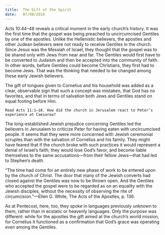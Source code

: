 ```yaml
---
title:  The Gift of the Spirit
date:   07/08/2018
---
```


Acts 10:44–48 reveals a critical moment in the early church’s history. It was the first time that the gospel was being preached to uncircumcised Gentiles by one of the apostles. Unlike the Hellenistic believers, the apostles and other Judean believers were not ready to receive Gentiles in the church. Since Jesus was the Messiah of Israel, they thought that the gospel was to be shared only with Jews from near and far. The Gentiles would first have to be converted to Judaism and then be accepted into the community of faith. In other words, before Gentiles could become Christians, they first had to become Jews. That was the thinking that needed to be changed among these early Jewish believers. 

The gift of tongues given to Cornelius and his household was added as a clear, observable sign that such a concept was mistaken, that God has no favorites, and that in terms of salvation both Jews and Gentiles stand on equal footing before Him. 

`Read Acts 11:1–18. How did the church in Jerusalem react to Peter’s experience at Caesarea?`

The long-established Jewish prejudice concerning Gentiles led the believers in Jerusalem to criticize Peter for having eaten with uncircumcised people. It seems that they were more concerned with Jewish ceremonial scruples than with the salvation of Cornelius and his family. They might have feared that if the church broke with such practices it would represent a denial of Israel’s faith; they would lose God’s favor, and become liable themselves to the same accusations—from their fellow Jews—that had led to Stephen’s death.

“The time had come for an entirely new phase of work to be entered upon by the church of Christ. The door that many of the Jewish converts had closed against the Gentiles was now to be thrown open. And the Gentiles who accepted the gospel were to be regarded as on an equality with the Jewish disciples, without the necessity of observing the rite of circumcision.”—Ellen G. White, The Acts of the Apostles, p. 136.

As at Pentecost, here, too, they spoke in languages previously unknown to them, rather than in ecstatic or heavenly languages. Only the purpose was different: while for the apostles the gift aimed at the church’s world mission, for Cornelius it functioned as a confirmation that God’s grace was operating even among the Gentiles.
